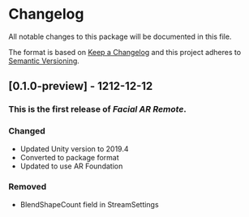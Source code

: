 # Changelog
All notable changes to this package will be documented in this file.

The format is based on [Keep a Changelog](http://keepachangelog.com/en/1.0.0/)
and this project adheres to [Semantic Versioning](http://semver.org/spec/v2.0.0.html).

## [0.1.0-preview] - 1212-12-12

### This is the first release of *Facial AR Remote*.
### Changed
- Updated Unity version to 2019.4
- Converted to package format
- Updated to use AR Foundation

### Removed
- BlendShapeCount field in StreamSettings
